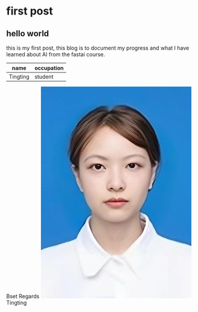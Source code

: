 # first post 

## hello world

this is my first post, this blog is to document my progress and what I have learned about AI from the fastai course.

| name | occupation |
|-|-|
| Tingting | student |

Bset Regards
![Image of fast.ai logo](images/一寸照.jpg)
Tingting
